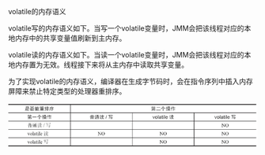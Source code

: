 volatile的内存语义

volatile写的内存语义如下。当写一个volatile变量时，JMM会把该线程对应的本地内存中的共享变量值刷新到主内存。

volatile读的内存语义如下。当读一个volatile变量时，JMM会把该线程对应的本地内存置为无效。线程接下来将从主内存中读取共享变量。

为了实现volatile的内存语义，编译器在生成字节码时，会在指令序列中插入内存屏障来禁止特定类型的处理器重排序。

![volatile重排序规则表](../../resource/volatile重排序规则表.png)


